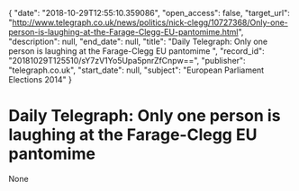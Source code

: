 {
  "date": "2018-10-29T12:55:10.359086", 
  "open_access": false, 
  "target_url": "http://www.telegraph.co.uk/news/politics/nick-clegg/10727368/Only-one-person-is-laughing-at-the-Farage-Clegg-EU-pantomime.html", 
  "description": null, 
  "end_date": null, 
  "title": "Daily Telegraph: Only one person is laughing at the Farage-Clegg EU pantomime ", 
  "record_id": "20181029T125510/sY7zV1Yo5Upa5pnrZfCnpw==", 
  "publisher": "telegraph.co.uk", 
  "start_date": null, 
  "subject": "European Parliament Elections 2014"
}

# Daily Telegraph: Only one person is laughing at the Farage-Clegg EU pantomime 

None